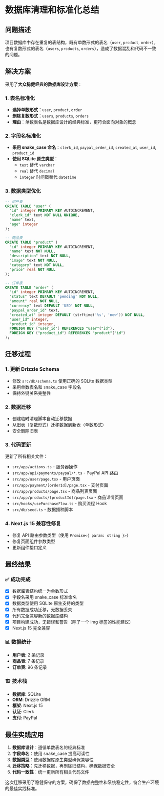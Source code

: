 # 数据库清理和标准化总结

## 问题描述

项目数据库中存在重复的表结构，既有单数形式的表名（`user`, `product`, `order`），也有复数形式的表名（`users`, `products`, `orders`），造成了数据混乱和代码不一致的问题。

## 解决方案

采用了**大众稳健经典的数据库设计方案**：

### 1. 表名标准化
- **选择单数形式**：`user`, `product`, `order`
- **删除复数形式**：`users`, `products`, `orders`
- **理由**：单数表名是数据库设计的经典标准，更符合面向对象的概念

### 2. 字段名标准化
- **采用 snake_case 命名**：`clerk_id`, `paypal_order_id`, `created_at`, `user_id`, `product_id`
- **使用 SQLite 原生类型**：
  - `text` 替代 `varchar`
  - `real` 替代 `decimal`
  - `integer` 时间戳替代 `datetime`

### 3. 数据类型优化
```sql
-- 用户表
CREATE TABLE "user" (
  "id" integer PRIMARY KEY AUTOINCREMENT,
  "clerk_id" text NOT NULL UNIQUE,
  "name" text,
  "age" integer
);

-- 商品表
CREATE TABLE "product" (
  "id" integer PRIMARY KEY AUTOINCREMENT,
  "name" text NOT NULL,
  "description" text NOT NULL,
  "image" text NOT NULL,
  "category" text NOT NULL,
  "price" real NOT NULL
);

-- 订单表
CREATE TABLE "order" (
  "id" integer PRIMARY KEY AUTOINCREMENT,
  "status" text DEFAULT 'pending' NOT NULL,
  "amount" real NOT NULL,
  "currency" text DEFAULT 'USD' NOT NULL,
  "paypal_order_id" text,
  "created_at" integer DEFAULT (strftime('%s', 'now')) NOT NULL,
  "user_id" integer,
  "product_id" integer,
  FOREIGN KEY ("user_id") REFERENCES "user"("id"),
  FOREIGN KEY ("product_id") REFERENCES "product"("id")
);
```

## 迁移过程

### 1. 更新 Drizzle Schema
- 修改 `src/db/schema.ts` 使用正确的 SQLite 数据类型
- 采用单数表名和 snake_case 字段名
- 保持外键关系完整性

### 2. 数据迁移
- 创建临时清理脚本自动迁移数据
- 从旧表（复数形式）迁移数据到新表（单数形式）
- 安全删除旧表

### 3. 代码更新
更新了所有相关文件：
- `src/app/actions.ts` - 服务器操作
- `src/app/api/payments/paypal/*.ts` - PayPal API 路由
- `src/app/user/page.tsx` - 用户页面
- `src/app/payment/[orderId]/page.tsx` - 支付页面
- `src/app/products/page.tsx` - 商品列表页面
- `src/app/products/[productId]/page.tsx` - 商品详情页面
- `src/hooks/usePurchaseFlow.ts` - 购买流程 Hook
- `src/db/seed.ts` - 数据播种脚本

### 4. Next.js 15 兼容性修复
- 修复 API 路由参数类型（使用 `Promise<{ param: string }>`）
- 修复页面组件参数类型
- 更新组件接口定义

## 最终结果

### ✅ 成功完成
- [x] 数据库表结构统一为单数形式
- [x] 字段名采用 snake_case 标准命名
- [x] 数据类型使用 SQLite 原生支持的类型
- [x] 所有数据成功迁移，无数据丢失
- [x] 代码完全兼容新的数据库结构
- [x] 项目构建成功，无错误和警告（除了一个 img 标签的性能建议）
- [x] Next.js 15 完全兼容

### 📊 数据统计
- **用户表**: 2 条记录
- **商品表**: 7 条记录  
- **订单表**: 96 条记录

### 🏗️ 技术栈
- **数据库**: SQLite
- **ORM**: Drizzle ORM
- **框架**: Next.js 15
- **认证**: Clerk
- **支付**: PayPal

## 最佳实践应用

1. **数据库设计**：遵循单数表名的经典标准
2. **字段命名**：使用 snake_case 提高可读性
3. **数据类型**：使用数据库原生类型确保兼容性
4. **迁移策略**：先迁移数据，再删除旧结构，确保数据安全
5. **代码一致性**：统一更新所有相关代码文件

这次迁移采用了稳健保守的方案，确保了数据完整性和系统稳定性，符合生产环境的最佳实践标准。 